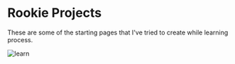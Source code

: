 # Rookie Projects

These are some of the starting pages that I've tried to create while learning process.

![learn](https://www.reliablesoft.net/wp-content/uploads/2019/08/digital-marketing-courses.png)
